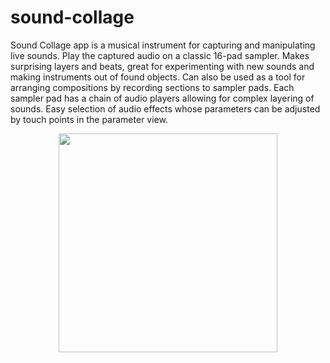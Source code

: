 # sound-collage
Sound Collage app is a musical instrument for capturing and manipulating live sounds.
Play the captured audio on a classic 16-pad sampler. Makes surprising layers and beats, great for experimenting with new sounds and making instruments out of found objects. Can also be used as a tool for arranging compositions by recording sections to sampler pads. Each sampler pad has a chain of audio players allowing for complex layering of sounds. Easy selection of audio effects whose parameters can be adjusted by touch points in the parameter view. 
<p align="center">
   <img src="https://user-images.githubusercontent.com/15159970/26938312-ddb175b6-4c41-11e7-98e7-04c6ab33e8ca.gif"
width='350'/>
</p>




